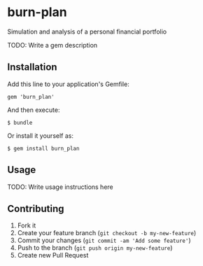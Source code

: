 burn-plan
=========

Simulation and analysis of a personal financial portfolio

TODO: Write a gem description

## Installation

Add this line to your application's Gemfile:

    gem 'burn_plan'

And then execute:

    $ bundle

Or install it yourself as:

    $ gem install burn_plan

## Usage

TODO: Write usage instructions here

## Contributing

1. Fork it
2. Create your feature branch (`git checkout -b my-new-feature`)
3. Commit your changes (`git commit -am 'Add some feature'`)
4. Push to the branch (`git push origin my-new-feature`)
5. Create new Pull Request
